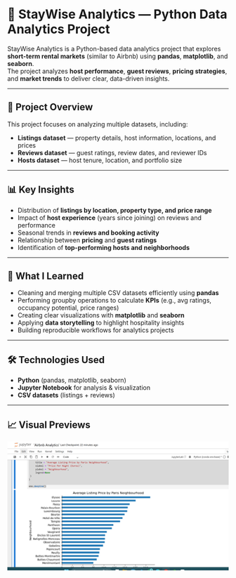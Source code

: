 # 🏡 StayWise Analytics — Python Data Analytics Project  

StayWise Analytics is a Python-based data analytics project that explores **short-term rental markets** (similar to Airbnb) using **pandas**, **matplotlib**, and **seaborn**.  
The project analyzes **host performance**, **guest reviews**, **pricing strategies**, and **market trends** to deliver clear, data-driven insights.  

---

## 📌 Project Overview  
This project focuses on analyzing multiple datasets, including:  
- **Listings dataset** — property details, host information, locations, and prices  
- **Reviews dataset** — guest ratings, review dates, and reviewer IDs  
- **Hosts dataset** — host tenure, location, and portfolio size  

---

## 📊 Key Insights  
- Distribution of **listings by location, property type, and price range**  
- Impact of **host experience** (years since joining) on reviews and performance  
- Seasonal trends in **reviews and booking activity**  
- Relationship between **pricing** and **guest ratings**  
- Identification of **top-performing hosts and neighborhoods**  

---

## 🧠 What I Learned  
- Cleaning and merging multiple CSV datasets efficiently using **pandas**  
- Performing groupby operations to calculate **KPIs** (e.g., avg ratings, occupancy potential, price ranges)  
- Creating clear visualizations with **matplotlib** and **seaborn**  
- Applying **data storytelling** to highlight hospitality insights  
- Building reproducible workflows for analytics projects  

---

## 🛠️ Technologies Used  
- **Python** (pandas, matplotlib, seaborn)  
- **Jupyter Notebook** for analysis & visualization  
- **CSV datasets** (listings + reviews)  

---

## 📈 Visual Previews  
![Project Preview](Screenshot%20Airbnb.png)  

